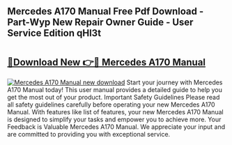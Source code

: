 ## Mercedes A170 Manual Free Pdf Download - Part-Wyp New Repair Owner Guide - User Service Edition qHl3t

# <h2><a href="http://cf2203.oget.top/?id=Mercedes+A170+Manual">🔗Download New 👉🔴 Mercedes A170 Manual</a></h2>

[![Mercedes A170 Manual new download](https://i.imgur.com/5g1atiW.png)](http://cf2203.oget.top/?id=Mercedes+A170+Manual)
Start your journey with Mercedes A170 Manual today! This user manual provides a detailed guide to help you get the most out of your product. Important Safety Guidelines Please read all safety guidelines carefully before operating your new Mercedes A170 Manual. With features like list of features, your new Mercedes A170 Manual is designed to simplify your tasks and empower you to achieve more. Your Feedback is Valuable Mercedes A170 Manual. We appreciate your input and are committed to providing you with exceptional service.
